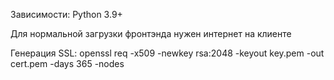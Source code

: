 Зависимости:
Python 3.9+

Для нормальной загрузки фронтэнда нужен интернет на клиенте

Генерация SSL:
openssl req -x509 -newkey rsa:2048 -keyout key.pem -out cert.pem -days 365 -nodes

